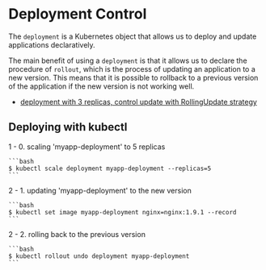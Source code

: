 # Deployment Control

The `deployment` is a Kubernetes object that allows us to deploy and update applications declaratively.

The main benefit of using a `deployment` is that it allows us to declare the procedure of `rollout`, which is the process of updating an application to a new version.
This means that it is possible to rollback to a previous version of the application if the new version is not working well.

- [deployment with 3 replicas, control update with RollingUpdate strategy](./src/deployment.yaml)

## Deploying with kubectl

1 - 0. scaling 'myapp-deployment' to 5 replicas

    ```bash
    $ kubectl scale deployment myapp-deployment --replicas=5
    ```

2 - 1. updating 'myapp-deployment' to the new version

    ```bash
    $ kubectl set image myapp-deployment nginx=nginx:1.9.1 --record
    ```

2 - 2. rolling back to the previous version

    ```bash
    $ kubectl rollout undo deployment myapp-deployment
    ```
